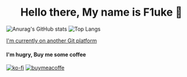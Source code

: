 <h1 align="center">Hello there, My name is F1uke 👏</h1>

![Anurag's GitHub stats](https://github-readme-stats.vercel.app/api?username=lzy3me&count_private=true&theme=dark) ![Top Langs](https://github-readme-stats.vercel.app/api/top-langs/?username=lzy3me&layout=compact&theme=dark)

[I'm currently on another Git platform](https://gitlab.com/fluke.jessada.s)

#### I'm hugry, Buy me some coffee

[![ko-fi](https://img.shields.io/badge/Ko--fi-F16061?style=for-the-badge&logo=ko-fi&logoColor=white)](https://ko-fi.com/lzy3me) [![buymeacoffe](https://img.shields.io/badge/Buy_Me_a_Coffee-FFDD00?style=for-the-badge&logo=buymeacoffee&logoColor=white)](https://www.buymeacoff.ee/lzy3me)
